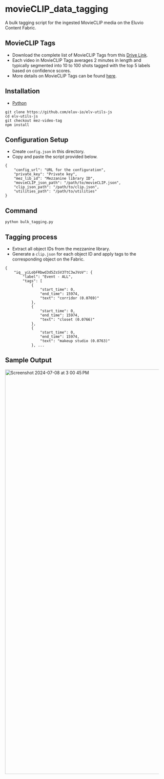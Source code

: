 # movieCLIP_data_tagging
A bulk tagging script for the ingested MovieCLIP media on the Eluvio Content Fabric.

## MovieCLIP Tags
* Download the complete list of MovieCLIP Tags from this [Drive Link](https://drive.google.com/file/d/15EhA0BT3IF0EuLP1yXr5nn5ad9soxxox/view).
* Each video in MovieCLIP Tags averages 2 minutes in length and typically segmented into 10 to 100 shots tagged with the top 5 labels based on confidence scores.
* More details on MovieCLIP Tags can be found [here](https://github.com/usc-sail/mica-MovieCLIP/blob/main/split_files/README.md).

## Installation
* [Python](https://github.com/pypa/pip)

```
git clone https://github.com/eluv-io/elv-utils-js
cd elv-utils-js
git checkout mez-video-tag
npm install
```

## Configuration Setup
* Create `config.json` in this directory.
* Copy and paste the script provided below.

```
{
    "config_url": "URL for the configuration",
    "private_key": "Private key",
    "mez_lib_id": "Mezzanine library ID",
    "movieCLIP_json_path": "/path/to/movieCLIP.json",
    "clip_json_path": "/path/to/clip.json",
    "utilities_path": "/path/to/utilities"
}
```

## Command
```
python bulk_tagging.py
```

## Tagging process
* Extract all object IDs from the mezzanine library. 
* Generate a `clip.json` for each object ID and apply tags to the corresponding object on the Fabric.
```
{
    "iq__yiLobFRbwd3d5ZsSV3TtC3wJVoV": {
        "label": "Event - ALL",
        "tags": [
            {
                "start_time": 0,
                "end_time": 15974,
                "text": "corridor (0.0769)"
            },
            {
                "start_time": 0,
                "end_time": 15974,
                "text": "closet (0.0766)"
            },
            {
                "start_time": 0,
                "end_time": 15974,
                "text": "makeup studio (0.0763)"
            }, ...
```


## Sample Output

<img width="1322" alt="Screenshot 2024-07-08 at 3 00 45 PM" src="https://github.com/elv-Duy/movieCLIP_data_tagging/assets/171614703/b93f3f31-172a-4565-ac2e-3ef062b33126">


